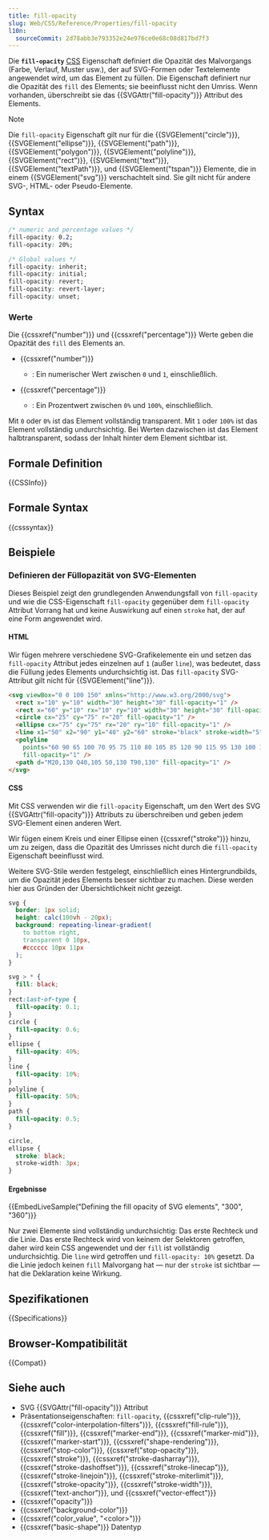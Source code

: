 ```yaml
---
title: fill-opacity
slug: Web/CSS/Reference/Properties/fill-opacity
l10n:
  sourceCommit: 2d78abb3e793352e24e976ce0e68c08d817bd7f3
---
```


Die **`fill-opacity`** [CSS](/de/docs/Web/CSS) Eigenschaft definiert die Opazität des Malvorgangs (Farbe, Verlauf, Muster usw.), der auf SVG-Formen oder Textelemente angewendet wird, um das Element zu füllen. Die Eigenschaft definiert nur die Opazität des `fill` des Elements; sie beeinflusst nicht den Umriss. Wenn vorhanden, überschreibt sie das {{SVGAttr("fill-opacity")}} Attribut des Elements.

> [!NOTE]
> Die `fill-opacity` Eigenschaft gilt nur für die {{SVGElement("circle")}}, {{SVGElement("ellipse")}}, {{SVGElement("path")}}, {{SVGElement("polygon")}}, {{SVGElement("polyline")}}, {{SVGElement("rect")}}, {{SVGElement("text")}}, {{SVGElement("textPath")}}, und {{SVGElement("tspan")}} Elemente, die in einem {{SVGElement("svg")}} verschachtelt sind. Sie gilt nicht für andere SVG-, HTML- oder Pseudo-Elemente.

## Syntax

```css
/* numeric and percentage values */
fill-opacity: 0.2;
fill-opacity: 20%;

/* Global values */
fill-opacity: inherit;
fill-opacity: initial;
fill-opacity: revert;
fill-opacity: revert-layer;
fill-opacity: unset;
```

### Werte

Die {{cssxref("number")}} und {{cssxref("percentage")}} Werte geben die Opazität des `fill` des Elements an.

- {{cssxref("number")}}
  - : Ein numerischer Wert zwischen `0` und `1`, einschließlich.

- {{cssxref("percentage")}}
  - : Ein Prozentwert zwischen `0%` und `100%`, einschließlich.

Mit `0` oder `0%` ist das Element vollständig transparent. Mit `1` oder `100%` ist das Element vollständig undurchsichtig. Bei Werten dazwischen ist das Element halbtransparent, sodass der Inhalt hinter dem Element sichtbar ist.

## Formale Definition

{{CSSInfo}}

## Formale Syntax

{{csssyntax}}

## Beispiele

### Definieren der Füllopazität von SVG-Elementen

Dieses Beispiel zeigt den grundlegenden Anwendungsfall von `fill-opacity` und wie die CSS-Eigenschaft `fill-opacity` gegenüber dem `fill-opacity` Attribut Vorrang hat und keine Auswirkung auf einen `stroke` hat, der auf eine Form angewendet wird.

#### HTML

Wir fügen mehrere verschiedene SVG-Grafikelemente ein und setzen das `fill-opacity` Attribut jedes einzelnen auf `1` (außer `line`), was bedeutet, dass die Füllung jedes Elements undurchsichtig ist. Das `fill-opacity` SVG-Attribut gilt nicht für {{SVGElement("line")}}.

```html
<svg viewBox="0 0 100 150" xmlns="http://www.w3.org/2000/svg">
  <rect x="10" y="10" width="30" height="30" fill-opacity="1" />
  <rect x="60" y="10" rx="10" ry="10" width="30" height="30" fill-opacity="1" />
  <circle cx="25" cy="75" r="20" fill-opacity="1" />
  <ellipse cx="75" cy="75" rx="20" ry="10" fill-opacity="1" />
  <line x1="50" x2="90" y1="40" y2="60" stroke="black" stroke-width="5" />
  <polyline
    points="60 90 65 100 70 95 75 110 80 105 85 120 90 115 95 130 100 125"
    fill-opacity="1" />
  <path d="M20,130 Q40,105 50,130 T90,130" fill-opacity="1" />
</svg>
```

#### CSS

Mit CSS verwenden wir die `fill-opacity` Eigenschaft, um den Wert des SVG {{SVGAttr("fill-opacity")}} Attributs zu überschreiben und geben jedem SVG-Element einen anderen Wert.

Wir fügen einem Kreis und einer Ellipse einen {{cssxref("stroke")}} hinzu, um zu zeigen, dass die Opazität des Umrisses nicht durch die `fill-opacity` Eigenschaft beeinflusst wird.

Weitere SVG-Stile werden festgelegt, einschließlich eines Hintergrundbilds, um die Opazität jedes Elements besser sichtbar zu machen. Diese werden hier aus Gründen der Übersichtlichkeit nicht gezeigt.

```css hidden
svg {
  border: 1px solid;
  height: calc(100vh - 20px);
  background: repeating-linear-gradient(
    to bottom right,
    transparent 0 10px,
    #cccccc 10px 11px
  );
}
```

```css
svg > * {
  fill: black;
}
rect:last-of-type {
  fill-opacity: 0.1;
}
circle {
  fill-opacity: 0.6;
}
ellipse {
  fill-opacity: 40%;
}
line {
  fill-opacity: 10%;
}
polyline {
  fill-opacity: 50%;
}
path {
  fill-opacity: 0.5;
}

circle,
ellipse {
  stroke: black;
  stroke-width: 3px;
}
```

#### Ergebnisse

{{EmbedLiveSample("Defining the fill opacity of SVG elements", "300", "360")}}

Nur zwei Elemente sind vollständig undurchsichtig: Das erste Rechteck und die Linie. Das erste Rechteck wird von keinem der Selektoren getroffen, daher wird kein CSS angewendet und der `fill` ist vollständig undurchsichtig. Die `line` wird getroffen und `fill-opacity: 10%` gesetzt. Da die Linie jedoch keinen `fill` Malvorgang hat — nur der `stroke` ist sichtbar — hat die Deklaration keine Wirkung.

## Spezifikationen

{{Specifications}}

## Browser-Kompatibilität

{{Compat}}

## Siehe auch

- SVG {{SVGAttr("fill-opacity")}} Attribut
- Präsentationseigenschaften: `fill-opacity`, {{cssxref("clip-rule")}}, {{cssxref("color-interpolation-filters")}}, {{cssxref("fill-rule")}}, {{cssxref("fill")}}, {{cssxref("marker-end")}}, {{cssxref("marker-mid")}}, {{cssxref("marker-start")}}, {{cssxref("shape-rendering")}}, {{cssxref("stop-color")}}, {{cssxref("stop-opacity")}}, {{cssxref("stroke")}}, {{cssxref("stroke-dasharray")}}, {{cssxref("stroke-dashoffset")}}, {{cssxref("stroke-linecap")}}, {{cssxref("stroke-linejoin")}}, {{cssxref("stroke-miterlimit")}}, {{cssxref("stroke-opacity")}}, {{cssxref("stroke-width")}}, {{cssxref("text-anchor")}}, und {{cssxref("vector-effect")}}
- {{cssxref("opacity")}}
- {{cssxref("background-color")}}
- {{cssxref("color_value", "&lt;color>")}}
- {{cssxref("basic-shape")}} Datentyp
